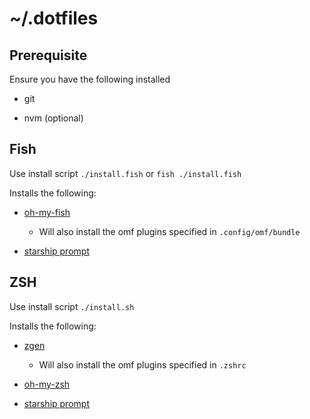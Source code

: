 # ~/.dotfiles

## Prerequisite

Ensure you have the following installed

- git

- nvm (optional)

## Fish

Use install script `./install.fish` or `fish ./install.fish`

Installs the following:

- [oh-my-fish](https://github.com/oh-my-fish/oh-my-fish)

  - Will also install the omf plugins specified in `.config/omf/bundle`

- [starship prompt](https://starship.rs/guide/#step-2-setup-your-shell-to-use-starship)

## ZSH

Use install script `./install.sh`

Installs the following:

- [zgen](https://github.com/tarjoilija/zgen)

  - Will also install the omf plugins specified in `.zshrc`

- [oh-my-zsh](https://github.com/ohmyzsh/ohmyzsh)

- [starship prompt](https://starship.rs/guide/#step-2-setup-your-shell-to-use-starship)

